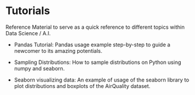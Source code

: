 # Tutorials
Reference Material to serve as a quick reference to different topics within Data Science / A.I.

* Pandas Tutorial: Pandas usage example step-by-step to guide a newcomer to its amazing potentials.

* Sampling Distributions: How to sample distributions on Python using numpy and seaborn.

* Seaborn visualizing data: An example of usage of the seaborn library to plot distributions and boxplots of the AirQuality dataset.
